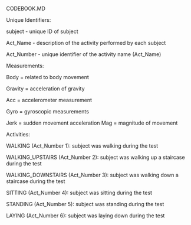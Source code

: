 CODEBOOK.MD

Unique Identifiers:

subject - unique ID of subject

Act_Name - description of the activity performed by each subject

Act_Number - unique identifier of the activity name (Act_Name)







Measurements:

Body = related to body movement

Gravity = acceleration of gravity

Acc = accelerometer measurement

Gyro = gyroscopic measurements

Jerk = sudden movement acceleration
Mag = magnitude of movement



Activities:

WALKING (Act_Number 1): subject was walking during the test

WALKING_UPSTAIRS (Act_Number 2): subject was walking up a staircase during the test

WALKING_DOWNSTAIRS (Act_Number 3): subject was walking down a staircase during the test

SITTING (Act_Number 4): subject was sitting during the test

STANDING (Act_Number 5): subject was standing during the test

LAYING (Act_Number 6): subject was laying down during the test



